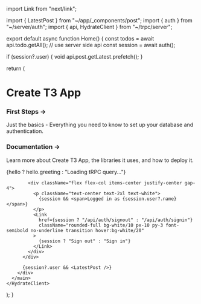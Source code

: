 import Link from "next/link";

import { LatestPost } from "~/app/_components/post";
import { auth } from "~/server/auth";
import { api, HydrateClient } from "~/trpc/server";

export default async function Home() {
  const todos = await api.todo.getAll(); // use server side api
  const session = await auth();

  if (session?.user) {
    void api.post.getLatest.prefetch();
  }

  return (
    <HydrateClient>
      <main className="flex min-h-screen flex-col items-center justify-center bg-gradient-to-b from-[#2e026d] to-[#15162c] text-white">
        <div className="container flex flex-col items-center justify-center gap-12 px-4 py-16">
          <h1 className="text-5xl font-extrabold tracking-tight sm:text-[5rem]">
            Create <span className="text-[hsl(280,100%,70%)]">T3</span> App
          </h1>
          <div className="grid grid-cols-1 gap-4 sm:grid-cols-2 md:gap-8">
            <Link
              className="flex max-w-xs flex-col gap-4 rounded-xl bg-white/10 p-4 hover:bg-white/20"
              href="https://create.t3.gg/en/usage/first-steps"
              target="_blank"
            >
              <h3 className="text-2xl font-bold">First Steps →</h3>
              <div className="text-lg">
                Just the basics - Everything you need to know to set up your
                database and authentication.
              </div>
            </Link>
            <Link
              className="flex max-w-xs flex-col gap-4 rounded-xl bg-white/10 p-4 hover:bg-white/20"
              href="https://create.t3.gg/en/introduction"
              target="_blank"
            >
              <h3 className="text-2xl font-bold">Documentation →</h3>
              <div className="text-lg">
                Learn more about Create T3 App, the libraries it uses, and how
                to deploy it.
              </div>
            </Link>
          </div>
          <div className="flex flex-col items-center gap-2">
            <p className="text-2xl text-white">
              {hello ? hello.greeting : "Loading tRPC query..."}
            </p>

            <div className="flex flex-col items-center justify-center gap-4">
              <p className="text-center text-2xl text-white">
                {session && <span>Logged in as {session.user?.name}</span>}
              </p>
              <Link
                href={session ? "/api/auth/signout" : "/api/auth/signin"}
                className="rounded-full bg-white/10 px-10 py-3 font-semibold no-underline transition hover:bg-white/20"
              >
                {session ? "Sign out" : "Sign in"}
              </Link>
            </div>
          </div>

          {session?.user && <LatestPost />}
        </div>
      </main>
    </HydrateClient>
  );
}

